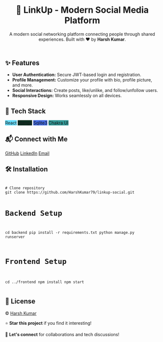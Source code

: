 
  <header>
    <h1>🔗 LinkUp - Modern Social Media Platform</h1>
    <p>A modern social networking platform connecting people through shared experiences. Built with ❤️ by <strong>Harsh Kumar</strong>.</p>
  </header>

  <div class="section">
    <h2>✨ Features</h2>
    <ul>
      <li><strong>User Authentication:</strong> Secure JWT-based login and registration.</li>
      <li><strong>Profile Management:</strong> Customize your profile with bio, profile picture, and more.</li>
      <li><strong>Social Interactions:</strong> Create posts, like/unlike, and follow/unfollow users.</li>
      <li><strong>Responsive Design:</strong> Works seamlessly on all devices.</li>
    </ul>
  </div>

  <div class="section">
    <h2>🚀 Tech Stack</h2>
    <div class="tech-stack">
      <span class="badge" style="background-color: #61DAFB;">React</span>
      <span class="badge" style="background-color: #092E20;">Django</span>
      <span class="badge" style="background-color: #4169E1;">Sqlite3</span>
      <span class="badge" style="background-color: #319795;">Chakra UI</span>
    </div>
  </div>

  <div class="section">
    <h2>📬 Connect with Me</h2>
    <div class="contact-links">
      <a href="https://github.com/HarshKumar79" target="_blank">GitHub</a>
      <a href="https://www.linkedin.com/in/harsh-kumar-7bb190296/" target="_blank">LinkedIn</a>
      <a href="mailto:harsh751883@gmail.com">Email</a>
    </div>
  </div>

  <div class="section">
    <h2>🛠️ Installation</h2>
    <pre>
      <code>
# Clone repository
git clone https://github.com/HarshKumar79/linkup-social.git

# Backend Setup
cd backend
pip install -r requirements.txt
python manage.py runserver

# Frontend Setup
cd ../frontend
npm install
npm start
      </code>
    </pre>
  </div>

  <div class="section">
    <h2>📄 License</h2>
    <p> © <a href="https://github.com/HarshKumar79" target="_blank">Harsh Kumar</a></p>
  </div>

  <footer>
    <p>⭐ <strong>Star this project</strong> if you find it interesting!</p>
    <p>💬 <strong>Let's connect</strong> for collaborations and tech discussions!</p>
  </footer>

</body>
</html>
 
 
